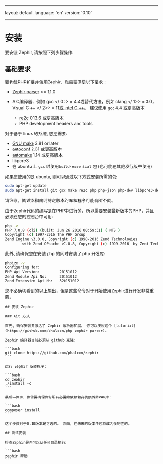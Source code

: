 * * *

layout: default language: 'en' version: '0.10'

* * *

# 安装

要安装 Zephir, 请按照下列步骤操作:

<a name='prerequisites'></a>

## 基础要求

要构建PHP扩展并使用Zephir，您需要满足以下要求：

* [Zephir parser](https://github.com/phalcon/php-zephir-parser) >= 1.1.0
* A C编译器，例如 gcc </ 0>> = 4.4或替代方法，例如 clang </ 1>> = 3.0， Visual C ++ </ 2>> = 11或[ Intel C ++](https://software.intel.com/en-us/c-compilers)。 建议使用 `gcc` 4.4 或更高版本</li> 
    
    * [re2c](http://re2c.org/) 0.13.6 或更高版本
    * PHP development headers and tools</ul> 
    
    对于基于 linux 的系统, 您还需要:
    
    * [GNU make](https://www.gnu.org/software/make/) 3.81 or later
    * [autoconf](https://www.gnu.org/software/autoconf/autoconf.html) 2.31 或更高版本
    * [automake](https://www.gnu.org/software/automake/) 1.14 或更高版本
    * libpcre3
    * 在 ubuntu 上 `gcc` 时使用`build-essential` 包 (也可能在其他发行版中使用)
    
    如果您使用的是 ubuntu, 则可以通过以下方式安装所需的包:
    
    ```bash
    sudo apt-get update
    sudo apt-get install git gcc make re2c php php-json php-dev libpcre3-dev build-essential
    ```
    
    请注意，阅读本指南时特定版本的库和程序可能有所不同。
    
    由于Zephir代码的编写是在PHP中进行的，所以需要安装最新版本的PHP，并且必须在您的控制台中可用:
    
    ```bash
    php -v
    PHP 7.0.8 (cli) (built: Jun 26 2016 00:59:31) ( NTS )
    Copyright (c) 1997-2016 The PHP Group
    Zend Engine v3.0.0, Copyright (c) 1998-2016 Zend Technologies
            with Zend OPcache v7.0.8, Copyright (c) 1999-2016, by Zend Technologies
    ```
    
    此外, 请确保您在安装 php 的同时安装了 php 开发库:
    
    ```bash
    phpize -v
    Configuring for:
    PHP Api Version:         20151012
    Zend Module Api No:      20151012
    Zend Extension Api No:   320151012
    ```
    
    您不必确切看到的以上输出，但是这些命令对于开始使用Zephir进行开发非常重要。
    
    

<a name='installing-zephir'></a>

    
    ## 安装 Zephir
    
    

<a name='git-way'></a>

    
    ### Git 方式
    
    首先, 确保安装并激活了 Zephir 解析器扩展。 你可以按照这个 [tutorial](https://github.com/phalcon/php-zephir-parser)。
    
    Zephir 编译器当前必须从 github 克隆:
    
    ```bash
    git clone https://github.com/phalcon/zephir
    ```
    
    运行 Zephir 安装程序:
    
    ```bash
    cd zephir
    ./install -c
    ```
    
    最后一件事，你需要确保你有所有必要的依赖和安装额外的PHP库:
    
    ```bash
    composer install
    ```
    
    这个步骤对于0.10版本是可选的。 然而，在未来的版本中它将成为强制性的。
    
    

<a name='testing-the-installation'></a>

    
    ## 测试安装
    
    检查Zephir是否可以从任何目录执行:
    
    ```bash
    zephir 帮助
    ```